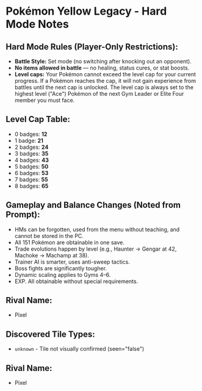 # Pokémon Yellow Legacy - Hard Mode Notes

## Hard Mode Rules (Player-Only Restrictions):
*   **Battle Style:** Set mode (no switching after knocking out an opponent).
*   **No items allowed in battle** — no healing, status cures, or stat boosts.
*   **Level caps:** Your Pokémon cannot exceed the level cap for your current progress. If a Pokémon reaches the cap, it will not gain experience from battles until the next cap is unlocked. The level cap is always set to the highest level ("Ace") Pokémon of the next Gym Leader or Elite Four member you must face.

## Level Cap Table:
*   0 badges: **12**
*   1 badge: **21**
*   2 badges: **24**
*   3 badges: **35**
*   4 badges: **43**
*   5 badges: **50**
*   6 badges: **53**
*   7 badges: **55**
*   8 badges: **65**

## Gameplay and Balance Changes (Noted from Prompt):
*   HMs can be forgotten, used from the menu without teaching, and cannot be stored in the PC.
*   All 151 Pokémon are obtainable in one save.
*   Trade evolutions happen by level (e.g., Haunter → Gengar at 42, Machoke → Machamp at 38).
*   Trainer AI is smarter, uses anti-sweep tactics.
*   Boss fights are significantly tougher.
*   Dynamic scaling applies to Gyms 4–6.
*   EXP. All obtainable without special requirements.

## Rival Name:
*   Pixel

## Discovered Tile Types:
*   `unknown` - Tile not visually confirmed (seen="false")

## Rival Name:
*   Pixel